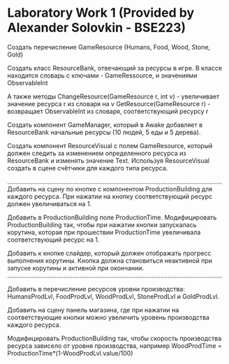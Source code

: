 # Laboratory Work 1 (Provided by Alexander Solovkin - BSE223)

Создать перечисление GameResource (Humans, Food, Wood, Stone, Gold)

Создать класс ResourceBank, отвечающий за ресурсы в игре. 
В классе находится словарь c ключами - GameRessource, и значениями ObservableInt 

А также методы 
ChangeResource(GameResource r, int v) - увеличивает значение ресурса r из словаря на v
GetResource(GameResource r) - возвращает ObservableInt из словаря, соответствующий ресурсу r

Создать компонент GameManager, который в Awake добавляет в ResourceBank начальные ресурсы (10 людей, 5 еды и 5 дерева).

Создать компонент ResourceVisual c полем GameResource, который должен следить за изменением определенного ресурса из ResourceBank и изменять значение Text.
Используя ResourceVisual создать в сцене счётчики для каждого типа ресурса.

…………………………………………………………………………………………………………..
Добавить на сцену по кнопке с компонентом ProductionBuilding для каждого ресурса. 
При нажатии на кнопку соответствующий ресурс должен увеличиваться на 1.

Добавить в ProductionBuilding поле ProductionTime.
Модифицировать ProductionBuilding так, чтобы при нажатии кнопки запускалась корутина, которая при прошествии ProductionTime увеличивала соответствующий ресурс на 1. 

Добавить к кнопке слайдер, который должен отображать прогресс выполнения корутины. Кнопка должна становиться неактивной при запуске корутины и активной при окончании.
…………………………………………………………………………………………………………..

Добавить в перечисление ресурсов уровни производства: HumansProdLvl, FoodProdLvl, WoodProdLvl, StoneProdLvl и GoldProdLvl.

Добавить на сцену панель магазина, где при нажатии на соответствующие кнопки можно увеличить уровень производства каждого ресурса. 

Модифицировать ProductionBuilding так, чтобы скорость производства ресурса зависело от уровня производства, например WoodProdTime = ProductionTime*(1-WoodProdLvl.value/100)

